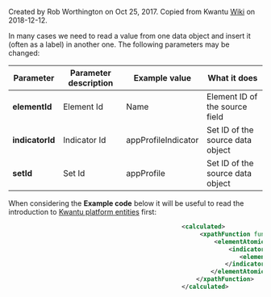 Created by Rob Worthington on Oct 25, 2017. Copied from Kwantu [Wiki](http://w.kwantu.net/display/CON/How+to+calculate+a+value+from+another+form) on 2018-12-12.

In many cases we need to read a value from one data object and insert it (often as a label) in another one.  The following parameters may be changed:

| Parameter |Parameter description| Example value | What it does |
|-----------|---------------------|---------------|--------------|
|**elementId**|Element Id|Name|Element ID of the source field|
|**indicatorId**|Indicator Id|appProfileIndicator|Set ID of the source data object|
|**setId**|Set Id|appProfile|Set ID of the source data object|


When considering the **Example code** below it will be useful to read the introduction to [Kwantu platform entities](https://github.com/kwantu/platformconfiguration/wiki/Entity-list#introduction) first:

```XML
                                                <calculated>
                                                     <xpathFunction function="#three?">
                                                         <elementAtomic dataType="string" id="three">
                                                             <indicatorSet indicatorId="appProfileIndicator" setId="appProfile" Scope="atomicLinkType" dataType="string">
                                                                <element elementId="Name"/>
                                                            </indicatorSet>
                                                        </elementAtomic>
                                                    </xpathFunction>
                                                </calculated>

```